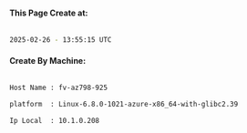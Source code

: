 
   
#### This Page Create at:

```bash

2025-02-26 - 13:55:15 UTC

```

#### Create By Machine:

```bash

Host Name : fv-az798-925

platform  : Linux-6.8.0-1021-azure-x86_64-with-glibc2.39

Ip Local  : 10.1.0.208

```

